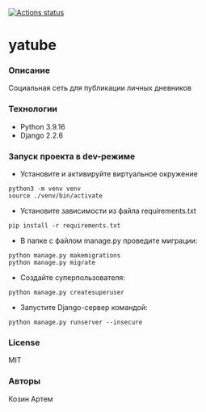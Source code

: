[![Actions status](https://github.com/ArtemKAF/yatube_project/actions/workflows/python-app.yml/badge.svg?branch=main)](https://github.com/ArtemKAF/yatube_project/actions/workflows/python-app.yml)
# yatube
### Описание
Социальная сеть для публикации личных дневников
### Технологии
- Python 3.9.16
- Django 2.2.6
### Запуск проекта в dev-режиме
- Установите и активируйте виртуальное окружение
```
python3 -m venv venv
source ./venv/bin/activate
```
- Установите зависимости из файла requirements.txt
```
pip install -r requirements.txt
```
- В папке с файлом manage.py проведите миграции:
```
python manage.py makemigrations
python manage.py migrate
```
- Cоздайте суперпользователя:
```
python manage.py createsuperuser
```
- Запустите Django-сервер командой:
```
python manage.py runserver --insecure
```
### License
MIT
### Авторы
Козин Артем